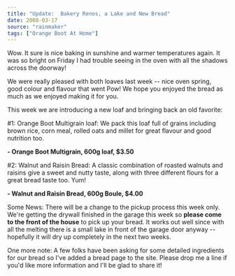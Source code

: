 ```yaml
---
title: "Update:  Bakery Renos, a Lake and New Bread"
date: 2008-03-17
source: "rainmaker"
tags: ["Orange Boot At Home"]
---
```


Wow. It sure is nice baking in sunshine and warmer temperatures again. It was so bright on Friday I had trouble seeing in the oven with all the shadows across the doorway!

We were really pleased with both loaves last week -- nice oven spring, good colour and flavour that went Pow! We hope you enjoyed the bread as much as we enjoyed making it for you.

This week we are introducing a new loaf and bringing back an old favorite:

#1: Orange Boot Multigrain loaf: We pack this loaf full of grains including brown rice, corn meal, rolled oats and millet for great flavour and good nutrition too.

**- Orange Boot Multigrain, 600g loaf, $3.50** 

#2: Walnut and Raisin Bread: A classic combination of roasted walnuts and raisins give a sweet and nutty taste, along with three different flours for a great bread taste too. Yum!

**- Walnut and Raisin Bread, 600g Boule, $4.00**

Some News: There will be a change to the pickup process this week only. We're getting the drywall finished in the garage this week so **please come to the front of the house** to pick up your bread. It works out well since with all the melting there is a small lake in front of the garage door anyway -- hopefully it will dry up completely in the next two weeks.

One more note: A few folks have been asking for some detailed ingredients for our bread so I've added a bread page to the site. Please drop me a line if you'd like more information and I'll be glad to share it!
